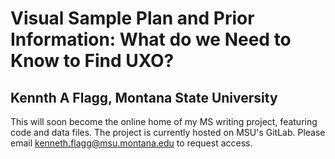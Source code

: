 # Visual Sample Plan and Prior Information: What do we Need to Know to Find UXO?
## Kennth A Flagg, Montana State University

This will soon become the online home of my MS writing project, featuring code and data files. The project is currently hosted on MSU's GitLab. Please email kenneth.flagg@msu.montana.edu to request access.
